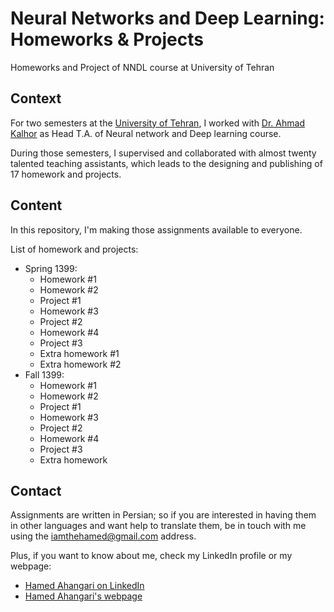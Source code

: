 # Neural Networks and Deep Learning: Homeworks & Projects
Homeworks and Project of NNDL course at University of Tehran

## Context
For two semesters at the [University of Tehran](https://ut.ac.ir/en), I worked with [Dr. Ahmad Kalhor](https://www.linkedin.com/in/ahmad-kalhor-63a8b872/) as Head T.A. of Neural network and Deep learning course.

During those semesters, I supervised and collaborated with almost twenty talented teaching assistants, which leads to the designing and publishing of 17 homework and projects.

## Content
In this repository, I'm making those assignments available to everyone.

List of homework and projects:
* Spring 1399:
  * Homework #1
  * Homework #2
  * Project #1
  * Homework #3
  * Project #2
  * Homework #4
  * Project #3
  * Extra homework #1
  * Extra homework #2
* Fall 1399:
  * Homework #1
  * Homework #2
  * Project #1
  * Homework #3
  * Project #2
  * Homework #4
  * Project #3
  * Extra homework

## Contact

Assignments are written in Persian; so if you are interested in having them in other languages and want help to translate them, be in touch with me using the iamthehamed@gmail.com address.

Plus, if you want to know about me, check my LinkedIn profile or my webpage:
- [Hamed Ahangari on LinkedIn](https://www.linkedin.com/in/hamed-ahangari/)
- [Hamed Ahangari's webpage](https://hamed-ahangari.github.io/)
